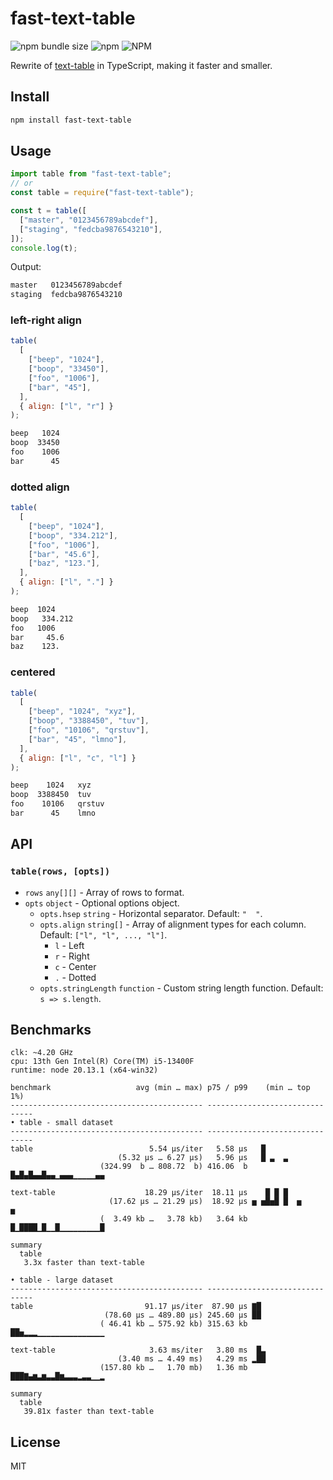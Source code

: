 # fast-text-table

![npm bundle size](https://img.shields.io/bundlephobia/min/fast-text-table) ![npm](https://img.shields.io/npm/v/fast-text-table) ![NPM](https://img.shields.io/npm/l/fast-text-table)  

Rewrite of [text-table](https://www.npmjs.com/package/text-table) in TypeScript, making it faster and smaller.

## Install

```sh
npm install fast-text-table
```

## Usage

```js
import table from "fast-text-table";
// or
const table = require("fast-text-table");

const t = table([
  ["master", "0123456789abcdef"],
  ["staging", "fedcba9876543210"],
]);
console.log(t);
```

Output:

```txt
master   0123456789abcdef
staging  fedcba9876543210
```

### left-right align

```js
table(
  [
    ["beep", "1024"],
    ["boop", "33450"],
    ["foo", "1006"],
    ["bar", "45"],
  ],
  { align: ["l", "r"] }
);
```

```txt
beep   1024
boop  33450
foo    1006
bar      45
```

### dotted align

```js
table(
  [
    ["beep", "1024"],
    ["boop", "334.212"],
    ["foo", "1006"],
    ["bar", "45.6"],
    ["baz", "123."],
  ],
  { align: ["l", "."] }
);
```

```txt
beep  1024
boop   334.212
foo   1006
bar     45.6
baz    123.
```

### centered

```js
table(
  [
    ["beep", "1024", "xyz"],
    ["boop", "3388450", "tuv"],
    ["foo", "10106", "qrstuv"],
    ["bar", "45", "lmno"],
  ],
  { align: ["l", "c", "l"] }
);
```

```txt
beep    1024   xyz
boop  3388450  tuv
foo    10106   qrstuv
bar      45    lmno
```

## API

### `table(rows, [opts])`

- `rows` `any[][]` - Array of rows to format.
- `opts` `object` - Optional options object.
  - `opts.hsep` `string` - Horizontal separator. Default: `"  "`.
  - `opts.align` `string[]` - Array of alignment types for each column. Default: `["l", "l", ..., "l"]`.
    - `l` - Left
    - `r` - Right
    - `c` - Center
    - `.` - Dotted
  - `opts.stringLength` `function` - Custom string length function. Default: `s => s.length`.

## Benchmarks

```
clk: ~4.20 GHz
cpu: 13th Gen Intel(R) Core(TM) i5-13400F
runtime: node 20.13.1 (x64-win32)

benchmark                   avg (min … max) p75 / p99    (min … top 1%)
------------------------------------------- -------------------------------
• table - small dataset
------------------------------------------- -------------------------------
table                          5.54 µs/iter   5.58 µs   █
                        (5.32 µs … 6.27 µs)   5.96 µs   █ ▃  ▃
                    (324.99  b … 808.72  b) 416.06  b █▄█▄█▄▄█▄▄▁▄▄▄▁▁▁▁▁▄▄

text-table                    18.29 µs/iter  18.11 µs    █ █ █
                      (17.62 µs … 21.29 µs)  18.92 µs ▅ ▅█▅█ █  ▅         ▅
                    (  3.49 kb …   3.78 kb)   3.64 kb █▁████▁█▁▁█▁▁▁▁▁▁▁▁▁█

summary
  table
   3.3x faster than text-table

• table - large dataset
------------------------------------------- -------------------------------
table                         91.17 µs/iter  87.90 µs ▇█
                     (78.60 µs … 489.80 µs) 245.60 µs ██
                    ( 46.41 kb … 575.92 kb) 315.63 kb ██▅▂▂▂▁▁▁▁▁▁▁▁▁▁▁▁▁▁▁

text-table                     3.63 ms/iter   3.80 ms  █▃
                        (3.40 ms … 4.49 ms)   4.29 ms ▂██
                    (157.80 kb …   1.70 mb)   1.36 mb ███▇▄▆▃▆▃▃█▆▃▃▃▂▃▃▁▁▂

summary
  table
   39.81x faster than text-table
```

## License

MIT

